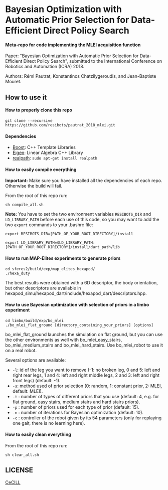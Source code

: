 # Bayesian Optimization with Automatic Prior Selection for Data-Efficient Direct Policy Search

#### Meta-repo for code implementing the MLEI acquisition function

Paper: "Bayesian Optimization with Automatic Prior Selection for Data-Efficient Direct Policy Search", submitted to the International Conference on Robotics and Automation (ICRA) 2018.

Authors: Rémi Pautrat, Konstantinos Chatzilygeroudis, and Jean-Baptiste Mouret.


## How to use it

#### How to properly clone this repo

```
git clone --recursive https://github.com/resibots/pautrat_2018_mlei.git
```


#### Dependencies

- [Boost]: C++ Template Libraries
- [Eigen]: Linear Algebra C++ Library
- [realpath]: `sudo apt-get install realpath`


#### How to easily compile everything

**Important:** Make sure you have installed all the dependencies of each repo. Otherwise the build will fail.

From the root of this repo run:

```
sh compile_all.sh
```

**Note:** You have to set the two environment variables `RESIBOTS_DIR` and `LD_LIBRARY_PATH` before each use of this code, so you may want to add the two `export` commands to your .bashrc file:

```
export RESIBOTS_DIR=[PATH_OF_YOUR_ROOT_DIRECTORY]/install
```

```
export LD_LIBRARY_PATH=$LD_LIBRARY_PATH:[PATH_OF_YOUR_ROOT_DIRECTORY]/install/dart_path/lib
```


#### How to run MAP-Elites experiments to generate priors

```
cd sferes2/build/exp/map_elites_hexapod/
./hexa_duty
```

The best results were obtained with a 6D descriptor, the body orientation, but other descriptors are available in hexapod_simu/hexapod_dart/include/hexapod_dart/descriptors.hpp.


#### How to use Bayesian optimization with selection of priors in a limbo experiment

```
cd limbo/build/exp/bo_mlei
./bo_mlei_flat_ground [directory_containing_your_priors] [options]
```
bo_mlei_flat_ground launches the simulation on flat ground, but you can use the other environments as well with bo_mlei_easy_stairs, bo_mlei_medium_stairs and bo_mlei_hard_stairs. Use bo_mlei_robot to use it on a real robot.

Several options are available:
- `-l`: id of the leg you want to remove (-1: no broken leg, 0 and 5: left and right rear legs, 1 and 4: left and right middle legs, 2 and 3: left and right front legs) (default: -1).
- `-s`: method used of prior selection (0: random, 1: constant prior, 2: MLEI, default: MLEI).
- `-t` : number of types of different priors that you use (default: 4, e.g. for flat ground, easy stairs, medium stairs and hard stairs priors).
- `-p` : number of priors used for each type of prior (default: 15).
- `-n` : number of iterations for Bayesian optimization (default: 10).
- `-c` : controller of the robot given by its 54 parameters (only for replaying one gait, there is no learning here).


#### How to easily clean everything

From the root of this repo run:

```
sh clear_all.sh
```

## LICENSE

[CeCILL]

[CeCILL]: http://www.cecill.info/index.en.html
[Boost]: http://www.boost.org
[Eigen]: http://eigen.tuxfamily.org/
[DART]: https://dartsim.github.io/
[realpath]: http://manpages.ubuntu.com/manpages/jaunty/man1/realpath.1.html
